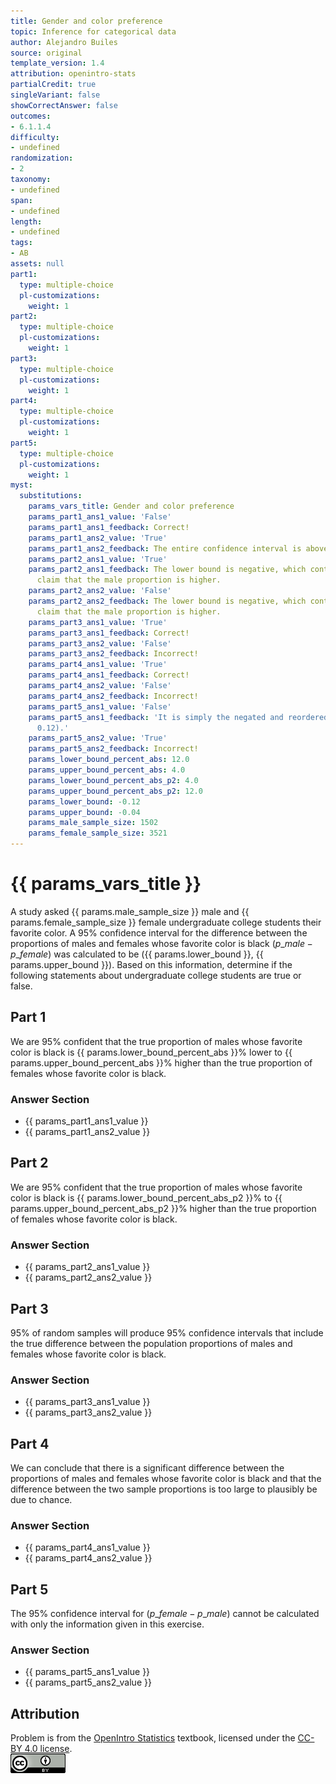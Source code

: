```yaml
---
title: Gender and color preference
topic: Inference for categorical data
author: Alejandro Builes
source: original
template_version: 1.4
attribution: openintro-stats
partialCredit: true
singleVariant: false
showCorrectAnswer: false
outcomes:
- 6.1.1.4
difficulty:
- undefined
randomization:
- 2
taxonomy:
- undefined
span:
- undefined
length:
- undefined
tags:
- AB
assets: null
part1:
  type: multiple-choice
  pl-customizations:
    weight: 1
part2:
  type: multiple-choice
  pl-customizations:
    weight: 1
part3:
  type: multiple-choice
  pl-customizations:
    weight: 1
part4:
  type: multiple-choice
  pl-customizations:
    weight: 1
part5:
  type: multiple-choice
  pl-customizations:
    weight: 1
myst:
  substitutions:
    params_vars_title: Gender and color preference
    params_part1_ans1_value: 'False'
    params_part1_ans1_feedback: Correct!
    params_part1_ans2_value: 'True'
    params_part1_ans2_feedback: The entire confidence interval is above 0.
    params_part2_ans1_value: 'True'
    params_part2_ans1_feedback: The lower bound is negative, which contradicts the
      claim that the male proportion is higher.
    params_part2_ans2_value: 'False'
    params_part2_ans2_feedback: The lower bound is negative, which contradicts the
      claim that the male proportion is higher.
    params_part3_ans1_value: 'True'
    params_part3_ans1_feedback: Correct!
    params_part3_ans2_value: 'False'
    params_part3_ans2_feedback: Incorrect!
    params_part4_ans1_value: 'True'
    params_part4_ans1_feedback: Correct!
    params_part4_ans2_value: 'False'
    params_part4_ans2_feedback: Incorrect!
    params_part5_ans1_value: 'False'
    params_part5_ans1_feedback: 'It is simply the negated and reordered values: (0.04,
      0.12).'
    params_part5_ans2_value: 'True'
    params_part5_ans2_feedback: Incorrect!
    params_lower_bound_percent_abs: 12.0
    params_upper_bound_percent_abs: 4.0
    params_lower_bound_percent_abs_p2: 4.0
    params_upper_bound_percent_abs_p2: 12.0
    params_lower_bound: -0.12
    params_upper_bound: -0.04
    params_male_sample_size: 1502
    params_female_sample_size: 3521
---
```

# {{ params_vars_title }}
A study asked {{ params.male_sample_size }} male and {{ params.female_sample_size }} female undergraduate college students their favorite color. A 95% confidence interval for the difference between the proportions of males and females whose favorite color is black $(p\_{male} - p\_{female})$ was calculated to be ({{ params.lower_bound }}, {{ params.upper_bound }}).
Based on this information, determine if the following statements about undergraduate college students are true or false.

## Part 1

We are 95% confident that the true proportion of males whose favorite color is black is {{ params.lower_bound_percent_abs }}% lower to {{ params.upper_bound_percent_abs }}% higher than the true proportion of females whose favorite color is black.

### Answer Section

- {{ params_part1_ans1_value }}
- {{ params_part1_ans2_value }}

## Part 2

We are 95% confident that the true proportion of males whose favorite color is black is {{ params.lower_bound_percent_abs_p2 }}% to {{ params.upper_bound_percent_abs_p2 }}% higher than the true proportion of females whose favorite color is black.

### Answer Section

- {{ params_part2_ans1_value }}
- {{ params_part2_ans2_value }}

## Part 3

95% of random samples will produce 95% confidence intervals that include the true difference between the population proportions of males and females whose favorite color is black.

### Answer Section

- {{ params_part3_ans1_value }}
- {{ params_part3_ans2_value }}

## Part 4

We can conclude that there is a significant difference between the proportions of males and females whose favorite color is black and that the difference between the two sample proportions is too large to plausibly be due to chance.

### Answer Section

- {{ params_part4_ans1_value }}
- {{ params_part4_ans2_value }}

## Part 5

The 95% confidence interval for $(p\_{female} - p\_{male})$ cannot be calculated with only the information given in this exercise.

### Answer Section

- {{ params_part5_ans1_value }}
- {{ params_part5_ans2_value }}

## Attribution

Problem is from the [OpenIntro Statistics](https://openintro.org/book/os/) textbook, licensed under the [CC-BY 4.0 license](https://creativecommons.org/licenses/by/4.0/).<br>![Image representing the Creative Commons 4.0 BY license.](https://raw.githubusercontent.com/firasm/bits/master/by.png)